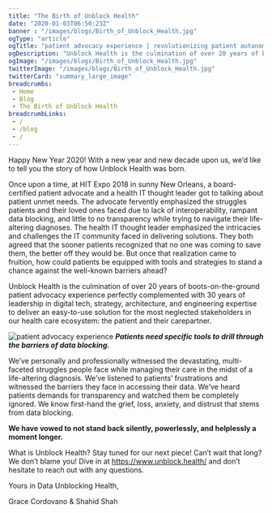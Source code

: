 ```yaml
--- 
title: "The Birth of Unblock Health"
date: "2020-01-03T06:50:23Z"
banner : "/images/blogs/Birth_of_Unblock_Health.jpg"
ogType: "article"
ogTitle: "patient advocacy experience | revolutionizing patient autonomy and healthcare consumerism"
ogDescription: "Unblock Health is the culmination of over 20 years of boots-on-the-ground patient advocacy experience perfectly complemented with 30 years of leadership in digital tech, strategy, architecture, and engineering expertise to deliver an easy-to-use solution for the most neglected stakeholders in our health care ecosystem"
ogImage: "/images/blogs/Birth_of_Unblock_Health.jpg"
twitterImage: "/images/blogs/Birth_of_Unblock_Health.jpg"
twitterCard: "summary_large_image"
breadcrumbs:
 - Home
 - Blog
 - The Birth of Unblock Health
breadcrumbLinks:
 - / 
 - /blog
 - / 
---
```


Happy New Year 2020! With a new year and new decade upon us, we’d like to tell you the story of how Unblock Health was born.

Once upon a time, at HIT Expo 2018 in sunny New Orleans, a board-certified patient advocate and a health IT thought leader got to talking about patient unmet needs. The advocate fervently emphasized the struggles patients and their loved ones faced due to lack of interoperability, rampant data blocking, and little to no transparency while trying to navigate their life-altering diagnoses. The health IT thought leader emphasized the intricacies and challenges the IT community faced in delivering solutions. They both agreed that the sooner patients recognized that no one was coming to save them, the better off they would be. But once that realization came to fruition, how could patients be equipped with tools and strategies to stand a chance against the well-known barriers ahead?
 
Unblock Health is the culmination of over 20 years of boots-on-the-ground patient advocacy experience perfectly complemented with 30 years of leadership in digital tech, strategy, architecture, and engineering expertise to deliver an easy-to-use solution for the most neglected stakeholders in our health care ecosystem: the patient and their carepartner.


![patient advocacy experience](/images/blogs/Birth_of_Unblock_Health.jpg)
***Patients need specific tools to drill through the barriers of data blocking.***

We’ve personally and professionally witnessed the devastating, multi-faceted struggles people face while managing their care in the midst of a life-altering diagnosis. We’ve listened to patients’ frustrations and witnessed the barriers they face in accessing their data. We’ve heard patients demands for transparency and watched them be completely ignored. We know first-hand the grief, loss, anxiety, and distrust that stems from data blocking. 

**We have vowed to not stand back silently, powerlessly, and helplessly a moment longer.**

What is Unblock Health? Stay tuned for our next piece! Can’t wait that long? We don’t blame you! Dive in at https://www.unblock.health/ and don’t hesitate to reach out with any questions.

Yours in Data Unblocking Health,

Grace Cordovano & Shahid Shah
